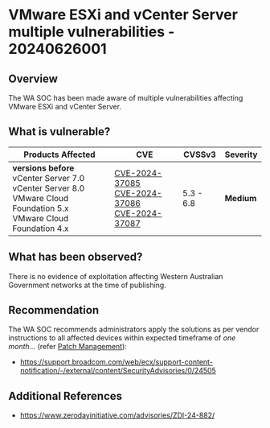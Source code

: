 # VMware ESXi and vCenter Server multiple vulnerabilities - 20240626001

## Overview

The WA SOC has been made aware of multiple vulnerabilities affecting VMware ESXi and vCenter Server.

## What is vulnerable?

| Products Affected                                                                                                                     | CVE                                                                                                                                                                                                         | CVSSv3    | Severity   |
| ------------------------------------------------------------------------------------------------------------------------------------- | ----------------------------------------------------------------------------------------------------------------------------------------------------------------------------------------------------------- | --------- | ---------- |
| **versions before** <br> vCenter Server 7.0 <br> vCenter Server 8.0 <br> VMware Cloud Foundation 5.x <br> VMware Cloud Foundation 4.x | [CVE-2024-37085](https://nvd.nist.gov/vuln/detail/CVE-2024-37085)<br>[CVE-2024-37086](https://nvd.nist.gov/vuln/detail/CVE-2024-37086)<br>[CVE-2024-37087](https://nvd.nist.gov/vuln/detail/CVE-2024-37087) | 5.3 - 6.8 | **Medium** |

## What has been observed?

There is no evidence of exploitation affecting Western Australian Government networks at the time of publishing.

## Recommendation

The WA SOC recommends administrators apply the solutions as per vendor instructions to all affected devices within expected timeframe of *one month...* (refer [Patch Management](../guidelines/patch-management.md)):

- <https://support.broadcom.com/web/ecx/support-content-notification/-/external/content/SecurityAdvisories/0/24505>

## Additional References

- <https://www.zerodayinitiative.com/advisories/ZDI-24-882/>
